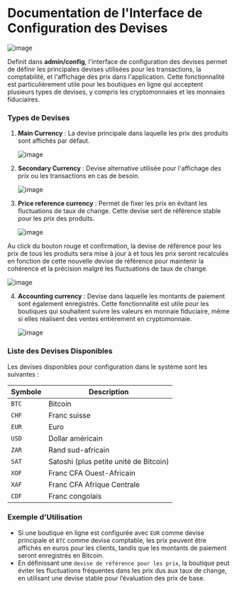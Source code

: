 # Documentation de l'Interface de Configuration des Devises

![image](https://github.com/user-attachments/assets/13e4bd2d-07d2-4173-8561-7fd2e04f8a04)

Definit dans **admin/config**, l'interface de configuration des devises permet de définir les principales devises utilisées pour les transactions, la comptabilité, et l'affichage des prix dans l'application. Cette fonctionnalité est particulièrement utile pour les boutiques en ligne qui acceptent plusieurs types de devises, y compris les cryptomonnaies et les monnaies fiduciaires.

### Types de Devises

1. **Main Currency** : La devise principale dans laquelle les prix des produits sont affichés par défaut.

   ![image](https://github.com/user-attachments/assets/a8c04434-3fbc-4b3a-98f2-31e60aacca33)

2. **Secondary Currency** : Devise alternative utilisée pour l'affichage des prix ou les transactions en cas de besoin.

   ![image](https://github.com/user-attachments/assets/07276ee0-8ca5-43b7-ae9f-62aaa3467050)

3. **Price reference currency** : Permet de fixer les prix en évitant les fluctuations de taux de change. Cette devise sert de référence stable pour les prix des produits.

   ![image](https://github.com/user-attachments/assets/7bc13de5-0206-4883-81d1-e80861f36803)

Au click du bouton rouge et confirmation, la devise de référence pour les prix de tous les produits sera mise à jour à et tous les prix seront recalculés en fonction de cette nouvelle devise de référence pour maintenir la cohérence et la précision malgré les fluctuations de taux de change.

![image](https://github.com/user-attachments/assets/9ca15711-acdd-490d-89f0-b5f7b8558c91)

4. **Accounting currency** : Devise dans laquelle les montants de paiement sont également enregistrés. Cette fonctionnalité est utile pour les boutiques qui souhaitent suivre les valeurs en monnaie fiduciaire, même si elles réalisent des ventes entièrement en cryptomonnaie.

   ![image](https://github.com/user-attachments/assets/27b4bd83-69b4-42e2-9f28-370b5a7306fa)

### Liste des Devises Disponibles

Les devises disponibles pour configuration dans le système sont les suivantes :

| Symbole | Description                            |
| ------- | -------------------------------------- |
| `BTC`   | Bitcoin                                |
| `CHF`   | Franc suisse                           |
| `EUR`   | Euro                                   |
| `USD`   | Dollar américain                       |
| `ZAR`   | Rand sud-africain                      |
| `SAT`   | Satoshi (plus petite unité de Bitcoin) |
| `XOF`   | Franc CFA Ouest-Africain               |
| `XAF`   | Franc CFA Afrique Centrale             |
| `CDF`   | Franc congolais                        |

### Exemple d'Utilisation

- Si une boutique en ligne est configurée avec `EUR` comme devise principale et `BTC` comme devise comptable, les prix peuvent être affichés en euros pour les clients, tandis que les montants de paiement seront enregistrés en Bitcoin.
- En définissant une `devise de référence pour les prix`, la boutique peut éviter les fluctuations fréquentes dans les prix dus aux taux de change, en utilisant une devise stable pour l’évaluation des prix de base.
